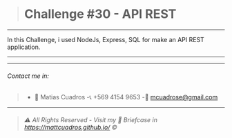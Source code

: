 > # Challenge #30 - **API REST**

---

In this Challenge, i used NodeJs, Express, SQL for make an API REST application.


---

---

###### Contact me in:

> - :bust_in_silhouette: Matias Cuadros
>   -:telephone_receiver: +569 4154 9653
>   -:email: <a href="mailto:mcuadrose@gmail.com" target="_blank">mcuadrose@gmail.com</a>

---

> ###### :warning: _All Rights Reserved - Visit my :briefcase: Briefcase in_ <a href="https://mattcuadros.github.io/" target="_blank">https://mattcuadros.github.io/</a> :copyright:
